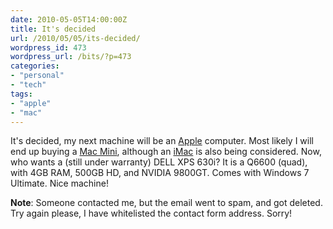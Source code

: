 ```yaml
---
date: 2010-05-05T14:00:00Z
title: It's decided
url: /2010/05/05/its-decided/
wordpress_id: 473
wordpress_url: /bits/?p=473
categories:
- "personal"
- "tech"
tags:
- "apple"
- "mac"
---
```


It's decided, my next machine will be an <a href="http://apple.com/" title="Apple Inc.">Apple</a> computer. Most likely I will end up buying a <a href="http://www.apple.com/macmini/" title="Mac Mini">Mac Mini</a>, although an <a href="http://www.apple.com/imac/" title="iMac">iMac</a> is also being considered. Now, who wants a (still under warranty) DELL XPS 630i? It is a Q6600 (quad), with 4GB RAM, 500GB HD, and NVIDIA 9800GT. Comes with Windows 7 Ultimate. Nice machine!



<strong>Note</strong>: Someone contacted me, but the email went to spam, and got deleted. Try again please, I have whitelisted the contact form address. Sorry!
